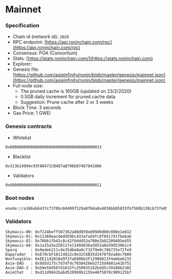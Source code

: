 # Mainnet

### Specification

* Chain id (network id): `2020`
* RPC endpoint: [https://api.roninchain.com/rpc](https://api.roninchain.com/rpc)
* Consensus: POA (Consortium)
* Stats: [https://stats.roninchain.com/](https://stats.roninchain.com)
* Explorer:
* Genesis file: [https://github.com/axieinfinity/ronin/blob/master/genesis/mainnet.json](https://github.com/axieinfinity/ronin/blob/master/genesis/mainnet.json)
* Full node size:
   * The pruned cache is 160GB (updated on 23/2/2020)
   * 0.5GB daily increment for pruned cache data
   * Suggestion: Prune cache after 2 or 3 weeks
* Block Time: 3 seconds
* Gas Price: 1 GWEI

### Genesis contracts

* Whitelist

```
0x0000000000000000000000000000000000000033
```

* Blacklist

```
0x313b24994c93FA0471CB4D7aB796b07467041806
```

* Validators

```
0x0000000000000000000000000000000000000011
```

### Boot nodes

```
enode://a166ab6437cf370bc604097529a0fb6a8a4836bb85833fbf588b130cb73fe0517940d10c5d89c0e3e1c2800a774ac1ae2108d62cb4608556e41bc1fc4482241a@35.193.159.26:30303
```

### Validators

```
Skymavis-00: 0xf224beff587362a88d859e899d0d80c080e1e812
Skymavis-01: 0x11360eacdedd59bc433afad4fc8f0417d1fbebab
Skymavis-02: 0x70bb1fb41c8c42f6ddd53a708e2b82209495e455
Skymavis-04: 0x1a15a5e25811fe1349d636a5053a0e59d53961c9
Sparq      : 0x9edeb211cde35d6e8a0c732f9e0c786725e72fe9
Dappradar  : 0xE70cbF18114822c0e32C6B35d2478f02a8Ac78A9
Nonfungible: 0xEE11d2016e9f2faE606b2F12986811F4abbe6215
Axie-DAO   : 0x9d5d175c7d7dfdc7038420eb2725d4601a41b751
Axie-DAO-2 : 0xb9e59d56fd1632fc250935182bdd5c59188b2302
AxieChat   : 0xd11d9842babd5209b9b1155e46f5878c989125b7
```
